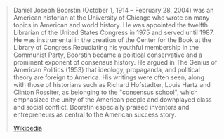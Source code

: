 
> Daniel Joseph Boorstin (October 1, 1914 – February 28, 2004) was an American historian at the University of Chicago who wrote on many topics in American and world history. He was appointed the twelfth Librarian of the United States Congress in 1975 and served until 1987. He was instrumental in the creation of the Center for the Book at the Library of Congress.Repudiating his youthful membership in the Communist Party,  Boorstin became a political conservative and a prominent exponent of consensus history. He argued in The Genius of American Politics (1953) that ideology, propaganda, and political theory are foreign to America. His writings were often seen, along with those of historians such as Richard Hofstadter, Louis Hartz and Clinton Rossiter, as belonging to the "consensus school", which emphasized the unity of the American people and downplayed class and social conflict. Boorstin especially praised inventors and entrepreneurs as central to the American success story.
>
> [Wikipedia](https://en.wikipedia.org/wiki/Daniel%20J.%20Boorstin)